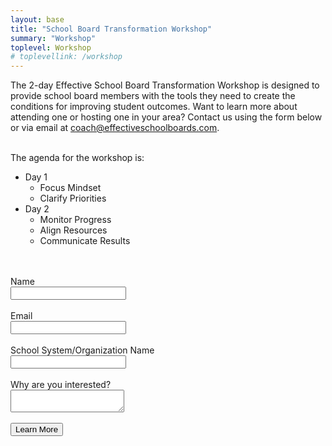 ```yaml
---
layout: base
title: "School Board Transformation Workshop"
summary: "Workshop"
toplevel: Workshop
# toplevellink: /workshop
---
```


The 2-day Effective School Board Transformation Workshop is designed to provide school board members with the tools they need to create the conditions for improving student outcomes. Want to learn more about attending one or hosting one in your area? Contact us using the form below or via email at <a href="mailto:coach@effectiveschoolboards.com">coach@effectiveschoolboards.com</a>.<br/><br/>

The agenda for the workshop is:
<ul>
  <li>Day 1
    <ul>
      <li>Focus Mindset</li>
      <li>Clarify Priorities</li>
    </ul>
  </li>
  <li>Day 2
    <ul>
      <li>Monitor Progress</li>
      <li>Align Resources</li>
      <li>Communicate Results</li>
    </ul>
  </li>
</ul>
<br/><br/>

<form action="https://formspree.io/f/xayzdydv" method="POST"> 
  Name<br/><input type="text" value="" name="name"><br/><br/>
  Email<br/><input type="text" value="" name="email"><br/><br/>
  School System/Organization Name<br/><input type="text" value="" name="org"><br/><br/>
  Why are you interested?<br /><textarea type="text" value="" name="message"></textarea><br /><br />
  <button type="submit">Learn More</button> 
  <input type="hidden" value="esb.com transformation workshop" name="form">
</form>

